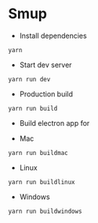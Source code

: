 # Smup

- Install dependencies

```
yarn
```

- Start dev server

```
yarn run dev
```

- Production build

```
yarn run build
```

- Build electron app for

- Mac

```
yarn run buildmac
```

- Linux

```
yarn run buildlinux
```

- Windows

```
yarn run buildwindows
```
